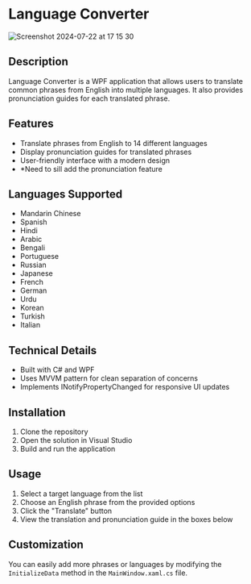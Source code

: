 # Language Converter
![Screenshot 2024-07-22 at 17 15 30](https://github.com/user-attachments/assets/bcde6c6d-b3e8-401b-a178-3727833714b4)


## Description
Language Converter is a WPF application that allows users to translate common phrases from English into multiple languages. It also provides pronunciation guides for each translated phrase.

## Features
- Translate phrases from English to 14 different languages
- Display pronunciation guides for translated phrases
- User-friendly interface with a modern design
- *Need to sill add the pronunciation feature 

## Languages Supported
- Mandarin Chinese
- Spanish
- Hindi
- Arabic
- Bengali
- Portuguese
- Russian
- Japanese
- French
- German
- Urdu
- Korean
- Turkish
- Italian

## Technical Details
- Built with C# and WPF
- Uses MVVM pattern for clean separation of concerns
- Implements INotifyPropertyChanged for responsive UI updates

## Installation
1. Clone the repository
2. Open the solution in Visual Studio
3. Build and run the application

## Usage
1. Select a target language from the list
2. Choose an English phrase from the provided options
3. Click the "Translate" button
4. View the translation and pronunciation guide in the boxes below

## Customization
You can easily add more phrases or languages by modifying the `InitializeData` method in the `MainWindow.xaml.cs` file.
